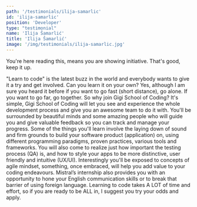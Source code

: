 ```yaml
---
path: '/testimonials/ilija-samarlic'
id: 'ilija-samarlic'
position: 'Developer'
type: "testimonial"
name: 'Ilija Šamarlić'
title: 'Ilija Šamarlić'
image: '/img/testimonials/ilija-samarlic.jpg'
---
```


You're here reading this, means you are showing initiative. That's good, keep it up.

"Learn to code" is the latest buzz in the world and everybody wants to give it a try and get involved. Can you learn it on your own? Yes, although I am sure you heard it before if you want to go fast (short distance), go alone. If you want to go far, go together. So why join Gigi School of Coding? It's simple, Gigi School of Coding will let you see and experience the whole development process and give you an awesome team to do it with. You'll be surrounded by beautiful minds and some amazing people who will guide you and give valuable feedback so you can track and manage your progress. Some of the things you'll learn involve the laying down of sound and firm grounds to build your software product (application) on, using different programming paradigms, proven practices, various tools and frameworks. You will also come to realize just how important the testing process (QA) is, and how to style your apps to be more distinctive, user friendly and intuitive (UX/UI). Interestingly you'll be exposed to concepts of agile mindset, something, once embraced, will help you add value to your coding endeavours. Mistral’s internship also provides you with an opportunity to hone your English communication skills or to break that barrier of using foreign language. Learning to code takes A LOT of time and effort, so if you are ready to be ALL in, I suggest you try your odds and apply.
